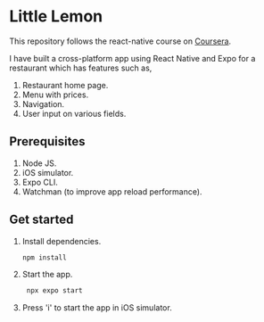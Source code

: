 # Little Lemon
This repository follows the react-native course on [Coursera](https://www.coursera.org/learn/react-native-course/home).

I have built a cross-platform app using React Native and Expo for a restaurant which has features such as,
1. Restaurant home page.
2. Menu with prices.
3. Navigation.
4. User input on various fields.


## Prerequisites
1. Node JS.
2. iOS simulator.
3. Expo CLI.
4. Watchman (to improve app reload performance).

## Get started
1. Install dependencies.

   ```bash
   npm install
   ```

2. Start the app.

   ```bash
    npx expo start
   ```

3. Press 'i' to start the app in iOS simulator.
